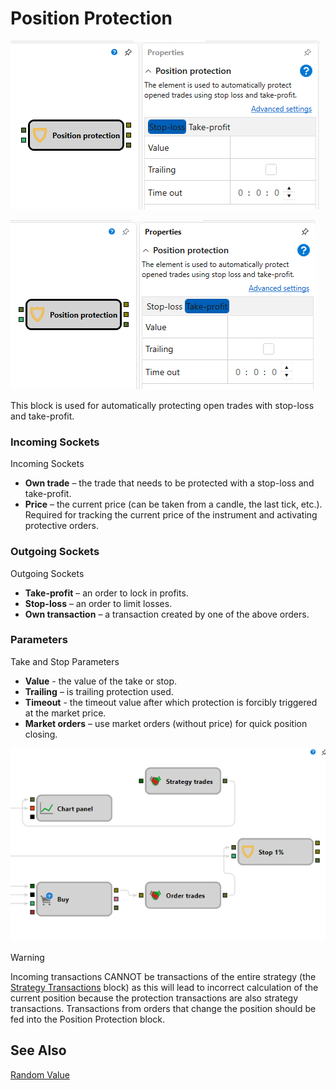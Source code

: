 # Position Protection

![Designer Protect positions 00](../images/Designer_Protect_positions_00.png)

![Designer Protect positions 01](../images/Designer_Protect_positions_01.png)

This block is used for automatically protecting open trades with stop-loss and take-profit.

### Incoming Sockets

Incoming Sockets

- **Own trade** – the trade that needs to be protected with a stop-loss and take-profit.
- **Price** – the current price (can be taken from a candle, the last tick, etc.). Required for tracking the current price of the instrument and activating protective orders.

### Outgoing Sockets

Outgoing Sockets

- **Take-profit** – an order to lock in profits.
- **Stop-loss** – an order to limit losses.
- **Own transaction** – a transaction created by one of the above orders.

### Parameters

Take and Stop Parameters

- **Value** - the value of the take or stop.
- **Trailing** – is trailing protection used.
- **Timeout** - the timeout value after which protection is forcibly triggered at the market price.
- **Market orders** – use market orders (without price) for quick position closing.

![Designer Protect positions 02](../images/Designer_Protect_positions_02.png)

> [!WARNING]
> Incoming transactions CANNOT be transactions of the entire strategy (the [Strategy Transactions](Designer_Trades_strategy.md) block) as this will lead to incorrect calculation of the current position because the protection transactions are also strategy transactions. Transactions from orders that change the position should be fed into the Position Protection block.

## See Also

[Random Value](Designer_Random.md)

